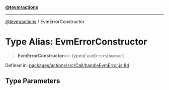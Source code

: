[**@tevm/actions**](../README.md)

***

[@tevm/actions](../globals.md) / EvmErrorConstructor

# Type Alias: EvmErrorConstructor

> **EvmErrorConstructor**\<\>: *typeof* `evmErrors`\[`number`\]

Defined in: [packages/actions/src/Call/handleEvmError.js:84](https://github.com/evmts/tevm-monorepo/blob/main/packages/actions/src/Call/handleEvmError.js#L84)

## Type Parameters
